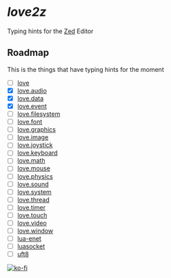 # *love2z*
Typing hints for the [Zed](https://zed.dev/) Editor

## Roadmap
This is the things that have typing hints for the moment

- [ ] [love](./src/love.lua)
- [X] [love.audio](./src/love.audio.lua)
- [X] [love.data](./src/love.data.lua)
- [X] [love.event](./src/love.event.lua)
- [ ] [love.filesystem](./src/love.filesystem.lua)
- [ ] [love.font](./src/love.font.lua)
- [ ] [love.graphics](./src/love.graphics.lua)
- [ ] [love.image](./src/love.image.lua)
- [ ] [love.joystick](./src/love.joystick.lua)
- [ ] [love.keyboard](./src/love.keyboard.lua)
- [ ] [love.math](./src/love.math.lua)
- [ ] [love.mouse](./src/love.mouse.lua)
- [ ] [love.physics](./src/love.physics.lua)
- [ ] [love.sound](./src/love.sound.lua)
- [ ] [love.system](./src/love.system.lua)
- [ ] [love.thread](./src/love.thread.lua)
- [ ] [love.timer](./src/love.timer.lua)
- [ ] [love.touch](./src/love.touch.lua)
- [ ] [love.video](./src/love.video.lua)
- [ ] [love.window](./src/love.window.lua)
- [ ] [lua-enet](./src/lua-enet.lua)
- [ ] [luasocket](./src/luasocket.lua)
- [ ] [uft8](./src/uft8.lua)

[![ko-fi](https://ko-fi.com/img/githubbutton_sm.svg)](https://ko-fi.com/L3L2SNDWO)
